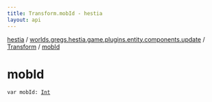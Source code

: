 ```yaml
---
title: Transform.mobId - hestia
layout: api
---
```


<div class='api-docs-breadcrumbs'><a href="../../index.html">hestia</a> / <a href="../index.html">worlds.gregs.hestia.game.plugins.entity.components.update</a> / <a href="index.html">Transform</a> / <a href="./mob-id.html">mobId</a></div>

# mobId

<div class="signature"><code><span class="keyword">var </span><span class="identifier">mobId</span><span class="symbol">: </span><a href="https://kotlinlang.org/api/latest/jvm/stdlib/kotlin/-int/index.html"><span class="identifier">Int</span></a></code></div>
